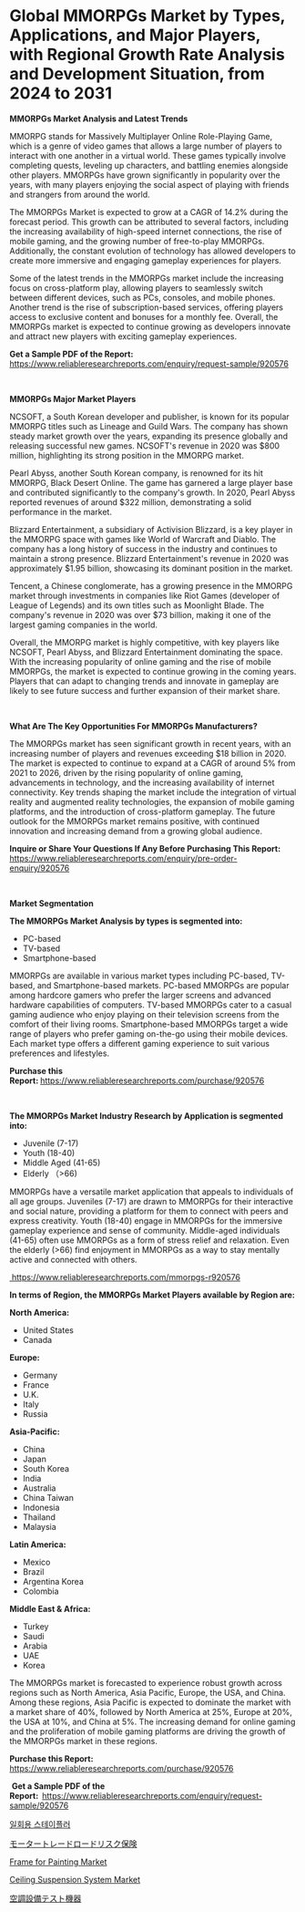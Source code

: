 <p><h1>Global MMORPGs Market by Types, Applications, and Major Players, with Regional Growth Rate Analysis and Development Situation, from 2024 to 2031</h1></p><p><strong>MMORPGs Market Analysis and Latest Trends</strong></p>
<p><p>MMORPG stands for Massively Multiplayer Online Role-Playing Game, which is a genre of video games that allows a large number of players to interact with one another in a virtual world. These games typically involve completing quests, leveling up characters, and battling enemies alongside other players. MMORPGs have grown significantly in popularity over the years, with many players enjoying the social aspect of playing with friends and strangers from around the world.</p><p>The MMORPGs Market is expected to grow at a CAGR of 14.2% during the forecast period. This growth can be attributed to several factors, including the increasing availability of high-speed internet connections, the rise of mobile gaming, and the growing number of free-to-play MMORPGs. Additionally, the constant evolution of technology has allowed developers to create more immersive and engaging gameplay experiences for players.</p><p>Some of the latest trends in the MMORPGs market include the increasing focus on cross-platform play, allowing players to seamlessly switch between different devices, such as PCs, consoles, and mobile phones. Another trend is the rise of subscription-based services, offering players access to exclusive content and bonuses for a monthly fee. Overall, the MMORPGs market is expected to continue growing as developers innovate and attract new players with exciting gameplay experiences.</p></p>
<p><strong>Get a Sample PDF of the Report:&nbsp;</strong> <a href="https://www.reliableresearchreports.com/enquiry/request-sample/920576">https://www.reliableresearchreports.com/enquiry/request-sample/920576</a></p>
<p>&nbsp;</p>
<p><strong>MMORPGs Major Market Players</strong></p>
<p><p>NCSOFT, a South Korean developer and publisher, is known for its popular MMORPG titles such as Lineage and Guild Wars. The company has shown steady market growth over the years, expanding its presence globally and releasing successful new games. NCSOFT's revenue in 2020 was $800 million, highlighting its strong position in the MMORPG market.</p><p>Pearl Abyss, another South Korean company, is renowned for its hit MMORPG, Black Desert Online. The game has garnered a large player base and contributed significantly to the company's growth. In 2020, Pearl Abyss reported revenues of around $322 million, demonstrating a solid performance in the market.</p><p>Blizzard Entertainment, a subsidiary of Activision Blizzard, is a key player in the MMORPG space with games like World of Warcraft and Diablo. The company has a long history of success in the industry and continues to maintain a strong presence. Blizzard Entertainment's revenue in 2020 was approximately $1.95 billion, showcasing its dominant position in the market.</p><p>Tencent, a Chinese conglomerate, has a growing presence in the MMORPG market through investments in companies like Riot Games (developer of League of Legends) and its own titles such as Moonlight Blade. The company's revenue in 2020 was over $73 billion, making it one of the largest gaming companies in the world.</p><p>Overall, the MMORPG market is highly competitive, with key players like NCSOFT, Pearl Abyss, and Blizzard Entertainment dominating the space. With the increasing popularity of online gaming and the rise of mobile MMORPGs, the market is expected to continue growing in the coming years. Players that can adapt to changing trends and innovate in gameplay are likely to see future success and further expansion of their market share.</p></p>
<p>&nbsp;</p>
<p><strong>What Are The Key Opportunities For MMORPGs Manufacturers?</strong></p>
<p><p>The MMORPGs market has seen significant growth in recent years, with an increasing number of players and revenues exceeding $18 billion in 2020. The market is expected to continue to expand at a CAGR of around 5% from 2021 to 2026, driven by the rising popularity of online gaming, advancements in technology, and the increasing availability of internet connectivity. Key trends shaping the market include the integration of virtual reality and augmented reality technologies, the expansion of mobile gaming platforms, and the introduction of cross-platform gameplay. The future outlook for the MMORPGs market remains positive, with continued innovation and increasing demand from a growing global audience.</p></p>
<p><strong>Inquire or Share Your Questions If Any Before Purchasing This Report:</strong> <a href="https://www.reliableresearchreports.com/enquiry/pre-order-enquiry/920576">https://www.reliableresearchreports.com/enquiry/pre-order-enquiry/920576</a></p>
<p>&nbsp;</p>
<p><strong>Market Segmentation</strong></p>
<p><strong>The MMORPGs Market Analysis by types is segmented into:</strong></p>
<p><ul><li>PC-based</li><li>TV-based</li><li>Smartphone-based</li></ul></p>
<p><p>MMORPGs are available in various market types including PC-based, TV-based, and Smartphone-based markets. PC-based MMORPGs are popular among hardcore gamers who prefer the larger screens and advanced hardware capabilities of computers. TV-based MMORPGs cater to a casual gaming audience who enjoy playing on their television screens from the comfort of their living rooms. Smartphone-based MMORPGs target a wide range of players who prefer gaming on-the-go using their mobile devices. Each market type offers a different gaming experience to suit various preferences and lifestyles.</p></p>
<p><strong>Purchase this Report:&nbsp;</strong><a href="https://www.reliableresearchreports.com/purchase/920576">https://www.reliableresearchreports.com/purchase/920576</a></p>
<p>&nbsp;</p>
<p><strong>The MMORPGs Market Industry Research by Application is segmented into:</strong></p>
<p><ul><li>Juvenile (7-17)</li><li>Youth (18-40)</li><li>Middle Aged (41-65)</li><li>Elderly （>66)</li></ul></p>
<p><p>MMORPGs have a versatile market application that appeals to individuals of all age groups. Juveniles (7-17) are drawn to MMORPGs for their interactive and social nature, providing a platform for them to connect with peers and express creativity. Youth (18-40) engage in MMORPGs for the immersive gameplay experience and sense of community. Middle-aged individuals (41-65) often use MMORPGs as a form of stress relief and relaxation. Even the elderly (>66) find enjoyment in MMORPGs as a way to stay mentally active and connected with others.</p></p>
<p><a href="https://www.reliableresearchreports.com/mmorpgs-r920576">&nbsp;https://www.reliableresearchreports.com/mmorpgs-r920576</a></p>
<p><strong>In terms of Region, the MMORPGs Market Players available by Region are:</strong></p>
<p>
    <p> <strong> North America: </strong>
        <ul>
            <li>United States</li>
            <li>Canada</li>
        </ul>
        </p> 
    <p> <strong> Europe: </strong>
        <ul>
            <li>Germany</li>
            <li>France</li>
            <li>U.K.</li>
            <li>Italy</li>
            <li>Russia</li>
        </ul>
        </p> 
    <p> <strong> Asia-Pacific: </strong>
        <ul>
            <li>China</li>
            <li>Japan</li>
            <li>South Korea</li>
            <li>India</li>
            <li>Australia</li>
            <li>China Taiwan</li>
            <li>Indonesia</li>
            <li>Thailand</li>
            <li>Malaysia</li>
        </ul>
        </p> 
    <p> <strong> Latin America: </strong>
        <ul>
            <li>Mexico</li>
            <li>Brazil</li>
            <li>Argentina Korea</li>
            <li>Colombia</li>
        </ul>
        </p> 
    <p> <strong> Middle East & Africa: </strong>
        <ul>
            <li>Turkey</li>
            <li>Saudi</li>
            <li>Arabia</li>
            <li>UAE</li>
            <li>Korea</li>
        </ul>
    </p>
    </p>
<p><p>The MMORPGs market is forecasted to experience robust growth across regions such as North America, Asia Pacific, Europe, the USA, and China. Among these regions, Asia Pacific is expected to dominate the market with a market share of 40%, followed by North America at 25%, Europe at 20%, the USA at 10%, and China at 5%. The increasing demand for online gaming and the proliferation of mobile gaming platforms are driving the growth of the MMORPGs market in these regions.</p></p>
<p><strong>Purchase this Report: </strong><a href="https://www.reliableresearchreports.com/purchase/920576">https://www.reliableresearchreports.com/purchase/920576</a></p>
<p>&nbsp;<strong>Get a Sample PDF of the Report:&nbsp;&nbsp;</strong><a href="https://www.reliableresearchreports.com/enquiry/request-sample/920576">https://www.reliableresearchreports.com/enquiry/request-sample/920576</a></p>
<p><strong></strong></p>
<p><p><a href="https://github.com/bvubpqd5241630/Market-Research-Report-List-2/blob/main/805314150193.md">일회용 스테이플러</a></p><p><a href="https://medium.com/@skyleridges76856/%E3%83%A2%E3%83%BC%E3%82%BF%E3%83%BC%E3%83%88%E3%83%AC%E3%83%BC%E3%83%89%E3%83%AD%E3%83%BC%E3%83%89%E3%83%AA%E3%82%B9%E3%82%AF%E4%BF%9D%E9%99%BA%E5%B8%82%E5%A0%B4-2031%E5%B9%B4%E3%81%BE%E3%81%A7%E3%81%AE%E5%8B%95%E5%90%91-%E4%BA%88%E6%B8%AC-%E7%AB%B6%E4%BA%89%E5%88%86%E6%9E%90-87cc3e075595">モータートレードロードリスク保険</a></p><p><a href="https://www.linkedin.com/pulse/frame-painting-market-key-successful-business-strategy-smidf">Frame for Painting Market</a></p><p><a href="https://www.linkedin.com/pulse/ceiling-suspension-system-market-research-report-its-history-pqdxc?trackingId=jS0TTHNYApJ6qYCbYRDy%2Fg%3D%3D">Ceiling Suspension System Market</a></p><p><a href="https://medium.com/@dominicalsop1/hvac%E3%83%86%E3%82%B9%E3%83%88%E6%A9%9F%E5%99%A8%E5%B8%82%E5%A0%B4-%E5%B8%82%E5%A0%B4%E3%82%B7%E3%82%A7%E3%82%A2-%E5%B8%82%E5%A0%B4%E5%8B%95%E5%90%91-%E5%B0%86%E6%9D%A5%E3%81%AE%E6%88%90%E9%95%B7%E3%81%AE%E6%8E%A2%E6%B1%82-d3041bd58fff">空調設備テスト機器</a></p></p>